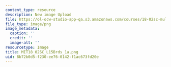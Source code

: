```yaml
---
content_type: resource
description: New image Upload
file: https://ol-ocw-studio-app-qa.s3.amazonaws.com/courses/18-02sc-multivariable-calculus-fall-2010/8b72b0d5f230ee760142f1ac673fd20e_MIT18_02SC_L15Brds_1a.png
file_type: image/png
image_metadata:
  caption: ''
  credit: ''
  image-alt: ''
resourcetype: Image
title: MIT18_02SC_L15Brds_1a.png
uid: 8b72b0d5-f230-ee76-0142-f1ac673fd20e
---
```


